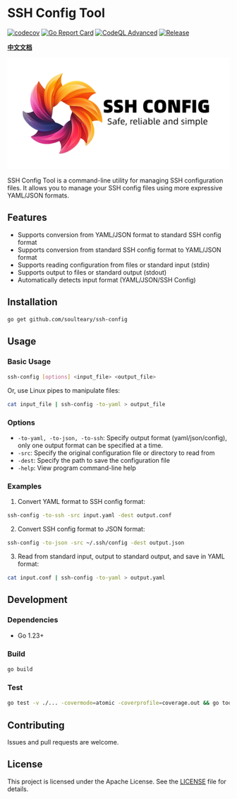 # SSH Config Tool

[![codecov](https://codecov.io/gh/soulteary/ssh-config/branch/main/graph/badge.svg?token=W816DX12V8)](https://codecov.io/gh/soulteary/ssh-config) [![Go Report Card](https://goreportcard.com/badge/github.com/soulteary/ssh-config)](https://goreportcard.com/report/github.com/soulteary/ssh-config) [![CodeQL Advanced](https://github.com/soulteary/ssh-config/actions/workflows/codeql.yml/badge.svg)](https://github.com/soulteary/ssh-config/actions/workflows/codeql.yml) [![Release](https://github.com/soulteary/ssh-config/actions/workflows/build.yml/badge.svg)](https://github.com/soulteary/ssh-config/actions/workflows/build.yml)

**[中文文档](./README_CN.md)**

<img src=".github/github-repo-card.png" >

SSH Config Tool is a command-line utility for managing SSH configuration files. It allows you to manage your SSH config files using more expressive YAML/JSON formats.

## Features

- Supports conversion from YAML/JSON format to standard SSH config format
- Supports conversion from standard SSH config format to YAML/JSON format
- Supports reading configuration from files or standard input (stdin)
- Supports output to files or standard output (stdout)
- Automatically detects input format (YAML/JSON/SSH Config)

## Installation

```bash
go get github.com/soulteary/ssh-config
```

## Usage

### Basic Usage

```bash
ssh-config [options] <input_file> <output_file>
```

Or, use Linux pipes to manipulate files:

```bash
cat input_file | ssh-config -to-yaml > output_file
```

### Options

- `-to-yaml, -to-json, -to-ssh`: Specify output format (yaml/json/config), only one output format can be specified at a time.
- `-src`: Specify the original configuration file or directory to read from
- `-dest`: Specify the path to save the configuration file
- `-help`: View program command-line help

### Examples

1. Convert YAML format to SSH config format:

```bash
ssh-config -to-ssh -src input.yaml -dest output.conf
```

2. Convert SSH config format to JSON format:

```bash
ssh-config -to-json -src ~/.ssh/config -dest output.json
```

3. Read from standard input, output to standard output, and save in YAML format:

```bash
cat input.conf | ssh-config -to-yaml > output.yaml
```

## Development

### Dependencies

- Go 1.23+

### Build

```bash
go build
```

### Test

```bash
go test -v ./... -covermode=atomic -coverprofile=coverage.out && go tool cover -html=coverage.out -o coverage.html
```

## Contributing

Issues and pull requests are welcome.

## License

This project is licensed under the Apache License. See the [LICENSE](./LICENSE) file for details.
